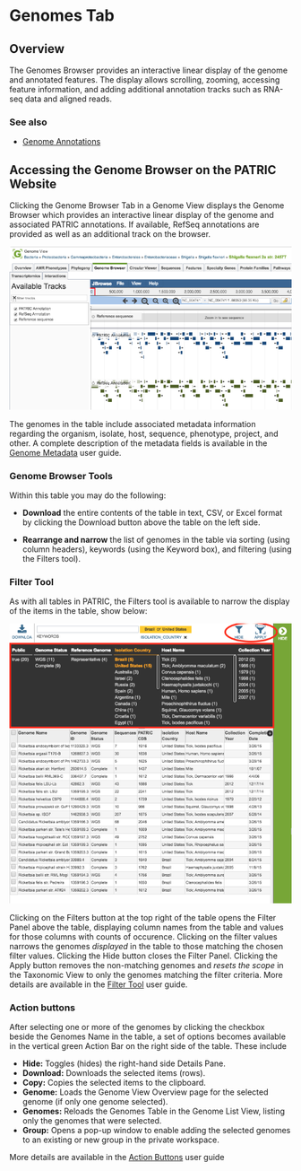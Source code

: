 # Genomes Tab

## Overview
The Genomes Browser provides an interactive linear display of the genome and annotated features. The display allows scrolling, zooming, accessing feature information, and adding additional annotation tracks such as RNA-seq data and aligned reads. 

### See also
  * [Genome Annotations](../organisms_taxon/genome_annotations.html)

## Accessing the Genome Browser on the PATRIC Website
Clicking the Genome Browser Tab in a Genome View displays the Genome Browser which provides an interactive linear display of the genome and associated PATRIC annotations. If available, RefSeq annotations are provided as well as an additional track on the browser.  

![Genome Browser](../images/genome_browser.png)

The genomes in the table include associated metadata information regarding the organism, isolate, host, sequence, phenotype, project, and other.  A complete description of the metadata fields is available in the [Genome Metadata](../organisms_taxon/genome_metadata.html) user guide.

### Genome Browser Tools
Within this table you may do the following:

* **Download** the entire contents of the table in text, CSV, or Excel format by clicking the Download button above the table on the left side.

* **Rearrange and narrow** the list of genomes in the table via sorting (using column headers), keywords (using the Keyword box), and filtering (using the Filters tool).

### Filter Tool

As with all tables in PATRIC, the Filters tool is available to narrow the display of the items in the table, show below:
  
![Genomes Filter Panel](../images/genomes_filter_panel.png)

Clicking on the Filters button at the top right of the table opens the Filter Panel above the table, displaying column names from the table and values for those columns with counts of occurence.  Clicking on the filter values narrows the genomes *displayed* in the table to those matching the chosen filter values.  Clicking the Hide button closes the Filter Panel.  Clicking the Apply button removes the non-matching genomes and *resets the scope* in the Taxonomic View to only the genomes matching the filter criteria. More details are available in the [Filter Tool](../other/filter_tool.html) user guide.

### Action buttons

After selecting one or more of the genomes by clicking the checkbox beside the Genomes Name in the table, a set of options becomes available in the vertical green Action Bar on the right side of the table.  These include

* **Hide:** Toggles (hides) the right-hand side Details Pane.
* **Download:**  Downloads the selected items (rows).
* **Copy:** Copies the selected items to the clipboard.
* **Genome:** Loads the Genome View Overview page for the selected genome (if only one genome selected).
* **Genomes:** Reloads the Genomes Table in the Genome List View, listing only the genomes that were selected.
* **Group:** Opens a pop-up window to enable adding the selected genomes to an existing or new group in the private workspace.

More details are available in the [Action Buttons](../other/action_buttons.html) user guide
